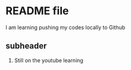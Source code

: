# README file

I am learning pushing my codes locally to Github

## subheader

1.  Still on the youtube learning